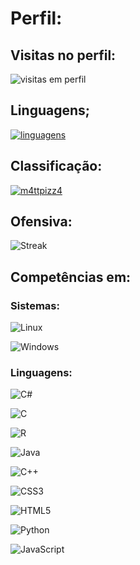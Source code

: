 # Perfil: 

## Visitas no perfil:
![visitas em perfil](https://profile-counter.glitch.me/m4ttpizz4/count.svg)

## Linguagens;
[![linguagens](https://github-readme-stats.vercel.app/api/top-langs/?username=m4ttpizz4&hide=html&layout=compact&theme=tokyonight)](https://github.com/anuraghazra/github-readme-stats)

## Classificação:
[![m4ttpizz4](https://github-readme-stats.vercel.app/api?username=m4ttpizz4&theme=tokyonight&show_icons=true)](https://github.com/anuraghazra/github-readme-stats)

## Ofensiva:
![Streak](https://github-readme-streak-stats.herokuapp.com/?user=m4ttpizz4&theme=tokyonight&hide_border=false)

## Competências em:

### Sistemas:

![Linux](https://img.shields.io/badge/Linux-E34F26?style=for-the-badge&logo=linux&logoColor=black)

![Windows](https://img.shields.io/badge/Windows-017AD7?style=for-the-badge&logo=windows&logoColor=black)

### Linguagens:

![C#](https://img.shields.io/badge/C%23-239120?style=for-the-badge&logo=c-sharp&logoColor=white)

![C](https://img.shields.io/badge/C-00599C?style=for-the-badge&logo=c&logoColor=white)

![R](https://img.shields.io/badge/R-276DC3?style=for-the-badge&logo=r&logoColor=white)

![Java](https://img.shields.io/badge/Java-ED8B00?style=for-the-badge&logo=java&logoColor=white)

![C++](https://img.shields.io/badge/C%2B%2B-00599C?style=for-the-badge&logo=c%2B%2B&logoColor=white)

![CSS3](https://img.shields.io/badge/CSS3-1572B6?style=for-the-badge&logo=css3&logoColor=white)

![HTML5](https://img.shields.io/badge/HTML5-E34F26?style=for-the-badge&logo=html5&logoColor=white)

![Python](https://img.shields.io/badge/Python-3776AB?style=for-the-badge&logo=python&logoColor=yellow)

![JavaScript](https://img.shields.io/badge/JavaScript-323330?style=for-the-badge&logo=javascript&logoColor=F7DF1E)

